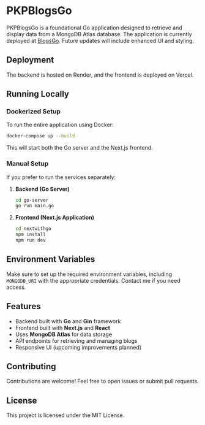# PKPBlogsGo

PKPBlogsGo is a foundational Go application designed to retrieve and display data from a MongoDB Atlas database. The application is currently deployed at [BlogsGo](https://pkp-blogsgo.vercel.app/). Future updates will include enhanced UI and styling.

## Deployment
The backend is hosted on Render, and the frontend is deployed on Vercel.

## Running Locally

### Dockerized Setup
To run the entire application using Docker:
```sh
docker-compose up --build
```
This will start both the Go server and the Next.js frontend.

### Manual Setup
If you prefer to run the services separately:
1. **Backend (Go Server)**
   ```sh
   cd go-server
   go run main.go
   ```
2. **Frontend (Next.js Application)**
   ```sh
   cd nextwithgo
   npm install
   npm run dev
   ```

## Environment Variables
Make sure to set up the required environment variables, including `MONGODB_URI` with the appropriate credentials. Contact me if you need access.

## Features
- Backend built with **Go** and **Gin** framework
- Frontend built with **Next.js** and **React**
- Uses **MongoDB Atlas** for data storage
- API endpoints for retrieving and managing blogs
- Responsive UI (upcoming improvements planned)

## Contributing
Contributions are welcome! Feel free to open issues or submit pull requests.

## License
This project is licensed under the MIT License.
